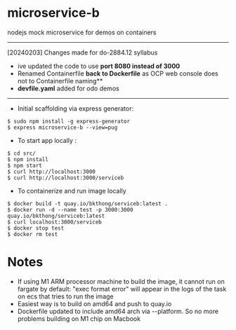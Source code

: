 # microservice-b
nodejs mock microservice for demos on containers

---
[20240203]
Changes made for do-2884.12 syllabus
- ive updated the code to use **port 8080 instead of 3000**
- Renamed Containerfile **back to Dockerfile** as OCP web console does not 
    to Containerfile naming**
- **devfile.yaml** added for odo demos

---

- Initial scaffolding via express generator:
```
$ sudo npm install -g express-generator
$ express microservice-b --view=pug
```

- To start app locally :
```
$ cd src/
$ npm install
$ npm start
$ curl http://localhost:3000
$ curl http://localhost:3000/serviceb
```

- To containerize and run image locally
```
$ docker build -t quay.io/bkthong/serviceb:latest .
$ docker run -d --name test -p 3000:3000 quay.io/bkthong/serviceb:latest
$ curl localhost:3000/serviceb
$ docker stop test
$ docker rm test
```

# Notes
- If using M1 ARM processor machine to build the image, it cannot run on fargate by default:
   "exec format error" will appear in the logs of the task on ecs that tries to run the image
- Easiest way is to build on amd64 and push to quay.io
- Dockerfile updated to include amd64 arch via --platform. So no more problems building on M1 chip on Macbook


